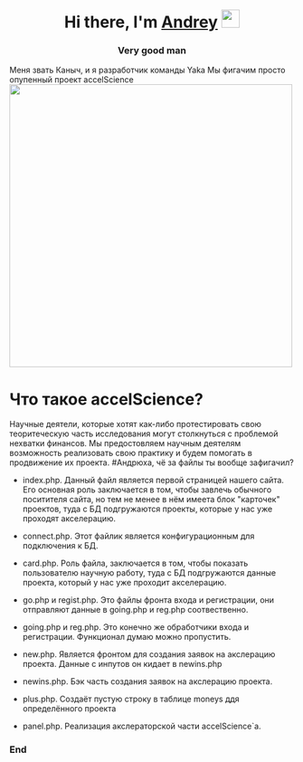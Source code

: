 <h1 align="center">Hi there, I'm <a href="https://daniilshat.ru/" target="_blank">Andrey</a> 
<img src="https://github.com/blackcater/blackcater/raw/main/images/Hi.gif" height="32"/></h1>
<h3 align="center">Very good man</h3>

Меня звать Каныч, и я разработчик команды Yaka Мы фигачим просто опупенный проект accelScience
<img style="margin-left:auto; margin-right:auto;"  src="https://i.ibb.co/SPSvBwZ/4.png" height="500"/>
# Что такое accelScience?
Научные деятели, которые хотят как-либо протестировать свою теоритеческую часть исследования могут столкнуться с проблемой нехватки финансов. Мы предостовляем научным деятелям возможность реализовать свою практику и будем помогать в продвижение их проекта.
#Андрюха, чё за файлы ты вообще зафигачил?
- index.php. Данный файл является первой страницей нашего сайта. Его основная роль заключается в том, чтобы завлечь обычного поситителя сайта, но тем не менее в нём имеета блок "карточек" проектов, туда с БД подгружаются проекты, которые у нас уже проходят акселерацию.

- connect.php. Этот файлик является конфигурационным для подключения к БД.

- card.php. Роль файла, заключается в том, чтобы показать пользователю научную работу, туда с БД подгружаются данные проекта, который у нас уже проходит акселерацию.

- go.php и regist.php. Это файлы фронта входа и регистрации, они отправляют данные в going.php и reg.php соотвественно.

- going.php и reg.php. Это конечно же обработчики входа и регистрации. Функционал думаю можно пропустить.

- new.php. Является фронтом для создания заявок на акслерацию проекта. Данные с инпутов он кидает в newins.php

- newins.php. Бэк часть создания заявок на акслерацию проекта.

- plus.php.  Cоздаёт пустую строку в таблице moneys ддя определённого проекта

- panel.php. Реализация акслераторской части accelScience`а.
### End
